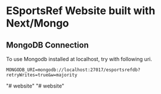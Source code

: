 # ESportsRef Website built with Next/Mongo

## MongoDB Connection
To use Mongodb installed at localhost, try with following uri.
```
MONGODB_URI=mongodb://localhost:27017/esportsrefdb?retryWrites=true&w=majority
```
"# website" 
"# website" 
